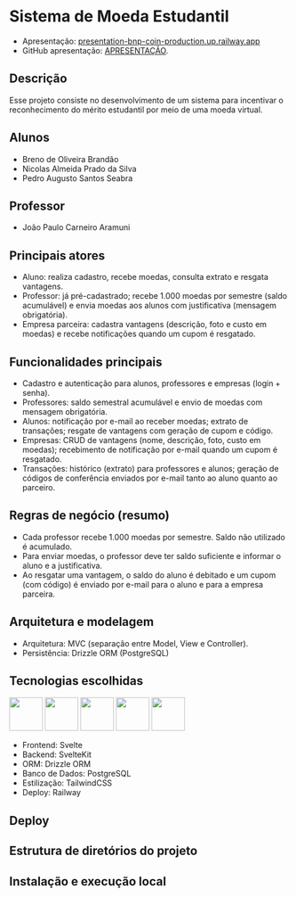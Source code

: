 # Sistema de Moeda Estudantil 

- Apresentação: [presentation-bnp-coin-production.up.railway.app](https://presentation-bnp-coin-production.up.railway.app/#/1)
- GitHub apresentação: [APRESENTAÇÃO]([https://github.com/username/repository-name](https://github.com/brenin35/presentation-bnp-coin)).


## Descrição

Esse projeto consiste no desenvolvimento de um sistema para incentivar o reconhecimento do mérito estudantil por meio de uma moeda virtual. 

## Alunos

- Breno de Oliveira Brandão
- Nicolas Almeida Prado da Silva
-  Pedro Augusto Santos Seabra

## Professor

- João Paulo Carneiro Aramuni

## Principais atores

- Aluno: realiza cadastro, recebe moedas, consulta extrato e resgata vantagens.
- Professor: já pré-cadastrado; recebe 1.000 moedas por semestre (saldo acumulável) e envia moedas aos alunos com justificativa (mensagem obrigatória).
- Empresa parceira: cadastra vantagens (descrição, foto e custo em moedas) e recebe notificações quando um cupom é resgatado.

## Funcionalidades principais

- Cadastro e autenticação para alunos, professores e empresas (login + senha).
- Professores: saldo semestral acumulável e envio de moedas com mensagem obrigatória.
- Alunos: notificação por e-mail ao receber moedas; extrato de transações; resgate de vantagens com geração de cupom e código.
- Empresas: CRUD de vantagens (nome, descrição, foto, custo em moedas); recebimento de notificação por e-mail quando um cupom é resgatado.
- Transações: histórico (extrato) para professores e alunos; geração de códigos de conferência enviados por e-mail tanto ao aluno quanto ao parceiro.

## Regras de negócio (resumo)

- Cada professor recebe 1.000 moedas por semestre. Saldo não utilizado é acumulado.
- Para enviar moedas, o professor deve ter saldo suficiente e informar o aluno e a justificativa.
- Ao resgatar uma vantagem, o saldo do aluno é debitado e um cupom (com código) é enviado por e-mail para o aluno e para a empresa parceira.

## Arquitetura e modelagem

- Arquitetura: MVC (separação entre Model, View e Controller).
- Persistência: Drizzle ORM (PostgreSQL)

## Tecnologias escolhidas

<img width="60px" height="60px" src="https://cdn.jsdelivr.net/gh/devicons/devicon@latest/icons/svelte/svelte-original.svg" /> <img width="60px" height="60px" src="https://cdn.simpleicons.org/drizzle" /> <img width="60px" height="60px" src="https://cdn.jsdelivr.net/gh/devicons/devicon@latest/icons/postgresql/postgresql-original.svg" /> <img width="60px" height="60px" src="https://cdn.jsdelivr.net/gh/devicons/devicon@latest/icons/tailwindcss/tailwindcss-original.svg" />
<img width="60px" height="60px" src="https://railway.app/brand/logo-dark.svg" />

- Frontend: Svelte
- Backend: SvelteKit
- ORM: Drizzle ORM
- Banco de Dados: PostgreSQL
- Estilização: TailwindCSS
- Deploy: Railway 

## Deploy

## Estrutura de diretórios do projeto

## Instalação e execução local




